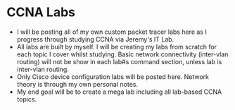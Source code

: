# **CCNA Labs**
- I will be posting all of my own custom packet tracer labs here as I progress through studying CCNA via Jeremy's IT Lab.
- All labs are built by myself. I will be creating my labs from scratch for each topic I cover whilst studying. Basic network connectivity (inter-vlan routing) will not be show in each lab#s command section, unless lab is inter-vlan routing.
- Only Cisco device configuration labs will be posted here. Network theory is through my own personal notes.
- My end goal will be to create a mega lab including all lab-based CCNA topics.
